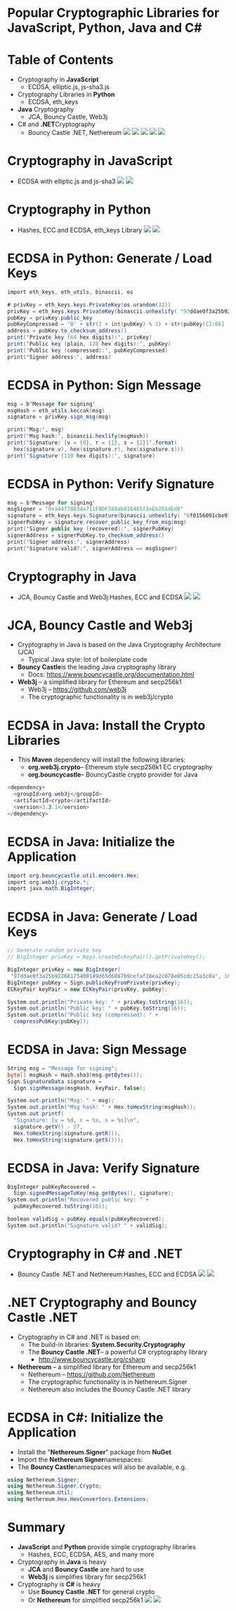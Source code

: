 # Popular Cryptographic Libraries for JavaScript, Python, Java and C#

# Table of Contents
- Cryptography in **JavaScript**
  - ECDSA, elliptic.js, js-sha3.js
- Cryptography Libraries in **Python**
  - ECDSA, eth_keys
- **Java** Cryptography
  - JCA, Bouncy Castle, Web3j
- C# and **.NET**Cryptography
  - Bouncy Castle .NET, Nethereum
![](/assets/popular-crypto-libraries-table-of-contents-01.png)
![](/assets/popular-crypto-libraries-table-of-contents-02.png)
![](/assets/popular-crypto-libraries-table-of-contents-03.png)
![](/assets/popular-crypto-libraries-table-of-contents-04.png)
![](/assets/popular-crypto-libraries-table-of-contents-05.png)


# Cryptography in JavaScript
- ECDSA with elliptic.js and js-sha3
![](/assets/popular-crypto-libraries-cryptography-in-javascript-01.png)
![](/assets/popular-crypto-libraries-cryptography-in-javascript-02.png)








# Cryptography in Python
- Hashes, ECC and ECDSA, eth_keys Library
![](/assets/popular-crypto-libraries-cryptography-in-python-01.png)
![](/assets/popular-crypto-libraries-cryptography-in-python-02.png)


# ECDSA in Python: Generate / Load Keys

```cs
import eth_keys, eth_utils, binascii, os

# privKey = eth_keys.keys.PrivateKey(os.urandom(32))
privKey = eth_keys.keys.PrivateKey(binascii.unhexlify( '97ddae0f3a25b92268175400149d65d6887b9cefaf28ea2c078e05cdc15a3c0a'))
pubKey = privKey.public_key
pubKeyCompressed = '0' + str(2 + int(pubKey) % 2) + str(pubKey)[2:66]
address = pubKey.to_checksum_address()
print('Private key (64 hex digits):', privKey)
print('Public key (plain, 128 hex digits):', pubKey)
print('Public key (compressed):', pubKeyCompressed)
print('Signer address:', address)
```



# ECDSA in Python: Sign Message

```cs
msg = b'Message for signing'
msgHash = eth_utils.keccak(msg)
signature = privKey.sign_msg(msg)

print('Msg:', msg)
print('Msg hash:', binascii.hexlify(msgHash))
print('Signature: [v = {0}, r = {1}, s = {2}]'.format(
  hex(signature.v), hex(signature.r), hex(signature.s)))
print('Signature (130 hex digits):', signature)
```



# ECDSA in Python: Verify Signature

```cs
msg = b'Message for signing'
msgSigner = '0xa44f70834a711F0DF388ab016465f2eEb255dEd0'
signature = eth_keys.keys.Signature(binascii.unhexlify( '6f0156091cbe912f2d5d1215cc3cd81c0963c8839b93af60e0921b61a19c54300c71006dd93f3508c432daca21db0095f4b16542782b7986f48a5d0ae3c583d401'))
signerPubKey = signature.recover_public_key_from_msg(msg)
print('Signer public key (recovered):', signerPubKey)
signerAddress = signerPubKey.to_checksum_address()
print('Signer address:', signerAddress)
print('Signature valid?:', signerAddress == msgSigner)
```



# Cryptography in Java
- JCA, Bouncy Castle and Web3j:Hashes, ECC and ECDSA
![](/assets/popular-crypto-libraries-cryptography-in-java-01.png)
![](/assets/popular-crypto-libraries-cryptography-in-java-02.png)


# JCA, Bouncy Castle and Web3j
- Cryptography in Java is based on the Java Cryptography Architecture (JCA)
  - Typical Java style: lot of boilerplate code
- **Bouncy Castle**is the leading Java cryptography library
  - Docs: https://www.bouncycastle.org/documentation.html
- **Web3j** – a simplified library for Ethereum and secp256k1
  - Web3j – https://github.com/web3j
  - The cryptographic functionality is in web3j/crypto


# ECDSA in Java: Install the Crypto Libraries
- This **Maven** dependency will install the following libraries:
  - **org.web3j.crypto**– Ethereum style secp256k1 EC cryptography
  - **org.bouncycastle**– BouncyCastle crypto provider for Java

```cs
<dependency>
  <groupId>org.web3j</groupId>
  <artifactId>crypto</artifactId>
  <version>3.3.1</version>
</dependency>
```



# ECDSA in Java: Initialize the Application

```cs
import org.bouncycastle.util.encoders.Hex;
import org.web3j.crypto.*;
import java.math.BigInteger;
```



# ECDSA in Java: Generate / Load Keys

```cs
// Generate random private key
// BigInteger privKey = Keys.createEcKeyPair().getPrivateKey(); 

BigInteger privKey = new BigInteger(
 "97ddae0f3a25b92268175400149d65d6887b9cefaf28ea2c078e05cdc15a3c0a", 16);
BigInteger pubKey = Sign.publicKeyFromPrivate(privKey);
ECKeyPair keyPair = new ECKeyPair(privKey, pubKey);

System.out.println("Private key: " + privKey.toString(16));
System.out.println("Public key: " + pubKey.toString(16));
System.out.println("Public key (compressed): " +
  compressPubKey(pubKey));
```



# ECDSA in Java: Sign Message

```cs
String msg = "Message for signing";
byte[] msgHash = Hash.sha3(msg.getBytes());
Sign.SignatureData signature =
  Sign.signMessage(msgHash, keyPair, false);

System.out.println("Msg: " + msg);
System.out.println("Msg hash: " + Hex.toHexString(msgHash));
System.out.printf(
  "Signature: [v = %d, r = %s, s = %s]\n",
  signature.getV() - 27,
  Hex.toHexString(signature.getR()),
  Hex.toHexString(signature.getS()));
```



# ECDSA in Java: Verify Signature

```cs
BigInteger pubKeyRecovered =
  Sign.signedMessageToKey(msg.getBytes(), signature);
System.out.println("Recovered public key: " +
  pubKeyRecovered.toString(16));

boolean validSig = pubKey.equals(pubKeyRecovered);
System.out.println("Signature valid? " + validSig);
```



# Cryptography in C# and .NET
- Bouncy Castle .NET and Nethereum:Hashes, ECC and ECDSA
![](/assets/popular-crypto-libraries-cryptography-in-c-and-net-01.png)
![](/assets/popular-crypto-libraries-cryptography-in-c-and-net-02.png)


# .NET Cryptography and Bouncy Castle .NET
- Cryptography in C# and .NET is based on:
  - The build-in libraries: **System.Security.Cryptography**
  - The **Bouncy Castle .NET**– a powerful C# cryptography library
    - http://www.bouncycastle.org/csharp 
- **Nethereum** – a simplified library for Ethereum and secp256k1
  - Nethereum – https://github.com/Nethereum
  - The cryptographic functionality is in Nethereum.Signer
  - Nethereum also includes the Bouncy Castle .NET library


# ECDSA in C#: Initialize the Application
- Install the "**Nethereum.Signer**" package from **NuGet**
- Import the **Nethereum Signer**namespaces:
- The **Bouncy Castle**namespaces will also be available, e.g.

```cs
using Nethereum.Signer;
using Nethereum.Signer.Crypto;
using Nethereum.Util;
using Nethereum.Hex.HexConvertors.Extensions;
```









# Summary
- **JavaScript** and **Python** provide simple cryptography libraries
  - Hashes, ECC, ECDSA, AES, and many more
- Cryptography in **Java** is heavy
  - **JCA** and **Bouncy Castle** are hard to use
  - **Web3j** is simplifies library for secp256k1
- Cryptography is **C#** is heavy
  - Use **Bouncy Castle .NET** for general crypto
  - Or **Nethereum** for simplified secp256k1
![](/assets/popular-crypto-libraries-summary-01.png)
![](/assets/popular-crypto-libraries-summary-02.png)




